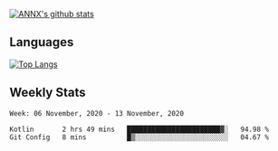 [![ANNX's github stats](https://github-readme-stats.vercel.app/api?username=NXAN2901&count_private=true&show_icons=true&theme=vue)](https://github.com/NXAN2901)

## Languages
[![Top Langs](https://github-readme-stats.vercel.app/api/top-langs/?username=NXAN2901)](https://github.com/NXAN2901)

## Weekly Stats
<!--START_SECTION:waka-->
```text
Week: 06 November, 2020 - 13 November, 2020

Kotlin       2 hrs 49 mins   ███████████████████████▓░   94.98 % 
Git Config   8 mins          █▒░░░░░░░░░░░░░░░░░░░░░░░   04.67 % 
```
<!--END_SECTION:waka-->
